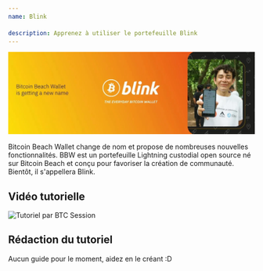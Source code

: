 ```yaml
---
name: Blink

description: Apprenez à utiliser le portefeuille Blink
---
```


![cover](assets/cover.webp)

Bitcoin Beach Wallet change de nom et propose de nombreuses nouvelles fonctionnalités. BBW est un portefeuille Lightning custodial open source né sur Bitcoin Beach et conçu pour favoriser la création de communauté. Bientôt, il s'appellera Blink.

## Vidéo tutorielle

![Tutoriel par BTC Session](https://youtu.be/q3QwxCd1EZE)

## Rédaction du tutoriel

Aucun guide pour le moment, aidez en le créant :D
